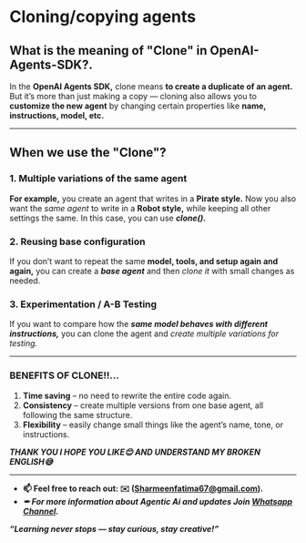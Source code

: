 # Cloning/copying agents

## What is the meaning of "Clone" in OpenAI-Agents-SDK?.
In the **OpenAI Agents SDK,** clone means **to create a duplicate of an agent.**
But it’s more than just making a copy — cloning also allows you to **customize the new agent** by changing certain properties like **name, instructions, model, etc.**

----

## When we use the "Clone"?
### 1. Multiple variations of the same agent
   **For example,** you create an agent that writes in a **Pirate style.**
   Now you also want the *same agent* to write in a **Robot style,** while keeping all other settings the same.
   In this case, you can use ***clone().***

### 2. Reusing base configuration
   If you don’t want to repeat the same **model, tools, and setup again and again,**
   you can create a ***base agent*** and then *clone it* with small changes as needed.

### 3. Experimentation / A-B Testing
   If you want to compare how the ***same model behaves with different instructions,***
   you can clone the agent and *create multiple variations for testing.*


----

### BENEFITS OF CLONE!!...
1. **Time saving** – no need to rewrite the entire code again.
2. **Consistency** – create multiple versions from one base agent, all following the same structure.
3. **Flexibility** – easily change small things like the agent’s name, tone, or instructions.


***THANK YOU I HOPE YOU LIKE😊 AND UNDERSTAND MY BROKEN ENGLISH😅***


---
- **📫 Feel free to reach out: **✉️ (Sharmeenfatima67@gmail.com).****
- ***✒ For more information about Agentic Ai and updates Join **[Whatsapp Channel](https://whatsapp.com/channel/0029VbAqY7w002TIRJYUHG3X).*****

***“Learning never stops — stay curious, stay creative!”***

